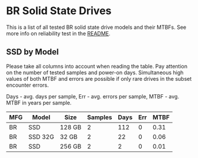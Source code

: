 BR Solid State Drives
=====================

This is a list of all tested BR solid state drive models and their MTBFs. See
more info on reliability test in the [README](https://github.com/bsdhw/SMART).

SSD by Model
------------

Please take all columns into account when reading the table. Pay attention on the
number of tested samples and power-on days. Simultaneous high values of both MTBF
and errors are possible if only rare drives in the subset encounter errors.

Days - avg. days per sample,
Err  - avg. errors per sample,
MTBF - avg. MTBF in years per sample.

| MFG       | Model              | Size   | Samples | Days  | Err   | MTBF |
|-----------|--------------------|--------|---------|-------|-------|------|
| BR        | SSD                | 128 GB | 2       | 112   | 0     | 0.31   |
| BR        | SSD 32G            | 32 GB  | 2       | 22    | 0     | 0.06   |
| BR        | SSD                | 256 GB | 2       | 2     | 0     | 0.01   |
